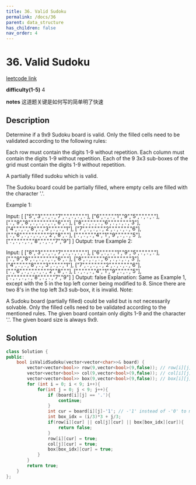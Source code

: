 ```yaml
---
title: 36. Valid Sudoku
permalink: /docs/36
parent: data_structure
has_children: false
nav_order: 4
---
```

# 36. Valid Sudoku
[leetcode link](https://leetcode.com/problems/valid-sudoku/)

**difficulty(1-5)** 
4

**notes** 
这道题关键是如何写的简单明了快速

## Description
Determine if a 9x9 Sudoku board is valid. Only the filled cells need to be validated according to the following rules:

Each row must contain the digits 1-9 without repetition.
Each column must contain the digits 1-9 without repetition.
Each of the 9 3x3 sub-boxes of the grid must contain the digits 1-9 without repetition.

A partially filled sudoku which is valid.

The Sudoku board could be partially filled, where empty cells are filled with the character '.'.

Example 1:

Input:
[
  ["5","3",".",".","7",".",".",".","."],
  ["6",".",".","1","9","5",".",".","."],
  [".","9","8",".",".",".",".","6","."],
  ["8",".",".",".","6",".",".",".","3"],
  ["4",".",".","8",".","3",".",".","1"],
  ["7",".",".",".","2",".",".",".","6"],
  [".","6",".",".",".",".","2","8","."],
  [".",".",".","4","1","9",".",".","5"],
  [".",".",".",".","8",".",".","7","9"]
]
Output: true
Example 2:

Input:
[
  ["8","3",".",".","7",".",".",".","."],
  ["6",".",".","1","9","5",".",".","."],
  [".","9","8",".",".",".",".","6","."],
  ["8",".",".",".","6",".",".",".","3"],
  ["4",".",".","8",".","3",".",".","1"],
  ["7",".",".",".","2",".",".",".","6"],
  [".","6",".",".",".",".","2","8","."],
  [".",".",".","4","1","9",".",".","5"],
  [".",".",".",".","8",".",".","7","9"]
]
Output: false
Explanation: Same as Example 1, except with the 5 in the top left corner being 
    modified to 8. Since there are two 8's in the top left 3x3 sub-box, it is invalid.
Note:

A Sudoku board (partially filled) could be valid but is not necessarily solvable.
Only the filled cells need to be validated according to the mentioned rules.
The given board contain only digits 1-9 and the character '.'.
The given board size is always 9x9.


## Solution
```c++
class Solution {
public:
    bool isValidSudoku(vector<vector<char>>& board) {
        vector<vector<bool>> row(9,vector<bool>(9,false)); // row[i][j]: num j shows up on row i
        vector<vector<bool>> col(9,vector<bool>(9,false)); // col[i][j]: num j shows up on col i
        vector<vector<bool>> box(9,vector<bool>(9,false)); // box[i][j]: num j shows up in box i
        for (int i = 0; i < 9; i++){
            for(int j = 0; j < 9; j++){
                if (board[i][j] == '.'){
                    continue;
                }
                int cur = board[i][j]-'1'; // -'1' instead of -'0' to make it 0 based (0~8)
                int box_idx = (i/3)*3 + j/3;
                if(row[i][cur] || col[j][cur] || box[box_idx][cur]){
                    return false;
                }
                row[i][cur] = true;
                col[j][cur] = true;
                box[box_idx][cur] = true;                
            }
        }
        return true;
    }
};
``` 

<!-- 
Default label
{: .label }

Blue label
{: .label .label-blue }

Stable
{: .label .label-green }

New release
{: .label .label-purple }

Coming soon
{: .label .label-yellow }

Deprecated
{: .label .label-red } -->
